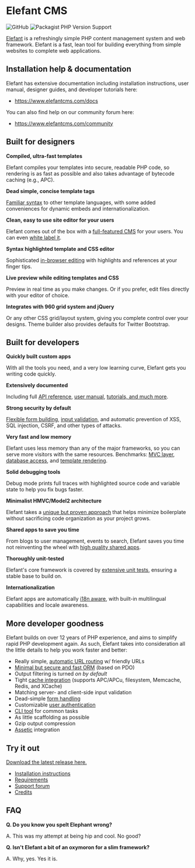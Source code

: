 # Elefant CMS

<!-- ![GitHub Workflow Status](https://img.shields.io/github/workflow/status/jbroadway/elefant/Continuous%20Integration/master) -->
![GitHub](https://img.shields.io/github/license/jbroadway/elefant)
![Packagist PHP Version Support](https://img.shields.io/packagist/php-v/elefant/cms)

[Elefant](https://www.elefantcms.com/) is a refreshingly simple PHP content management
system and web framework. Elefant is a fast, lean tool for building everything from
simple websites to complete web applications.

## Installation help & documentation

Elefant has extensive documentation including installation instructions, user manual,
designer guides, and developer tutorials here:

* https://www.elefantcms.com/docs

You can also find help on our community forum here:

* https://www.elefantcms.com/community

## Built for designers

**Compiled, ultra-fast templates**

Elefant compiles your templates into secure, readable PHP code, so rendering is as fast as
possible and also takes advantage of bytecode caching (e.g., APC).

**Dead simple, concise template tags**

[Familiar syntax](https://www.elefantcms.com/docs/2.2/designers/template-language) to other template
languages, with some added conveniences for dynamic embeds and internationalization.

**Clean, easy to use site editor for your users**

Elefant comes out of the box with a [full-featured CMS](https://www.elefantcms.com/docs/2.2/user-manual)
for your users. You can even [white label it](https://www.elefantcms.com/docs/2.2/designers/white-labelling-the-cms).

**Syntax highlighted template and CSS editor**

Sophisticated [in-browser editing](https://www.elefantcms.com/docs/2.2/designers)
with highlights and references at your finger tips.

**Live preview while editing templates and CSS**

Preview in real time as you make changes. Or if you prefer, edit files directly with
your editor of choice.

**Integrates with 960 grid system and jQuery**

Or any other CSS grid/layout system, giving you complete control over your designs. Theme builder also provides defaults for Twitter Bootstrap.

## Built for developers

**Quickly built custom apps**

With all the tools you need, and a very low learning curve, Elefant gets you writing
code quickly.

**Extensively documented**

Including full [API reference](https://www.elefantcms.com/visor),
[user manual](https://www.elefantcms.com/docs/2.2/user-manual),
[tutorials, and much more](https://www.elefantcms.com/docs/2.2/developers).

**Strong security by default**

[Flexible form building](https://www.elefantcms.com/docs/2.2/developers/form-handling),
[input validation](https://www.elefantcms.com/docs/2.2/developers/input-validation),
and automatic prevention of XSS, SQL injection, CSRF, and other types of attacks.

**Very fast and low memory**

Elefant uses less memory than any of the major frameworks, so you can serve more visitors with the same resources.
Benchmarks: [MVC layer](https://github.com/jbroadway/phpmark-elefant/blob/master/php-framework-benchmark-results.md),
[database access](https://github.com/jbroadway/php-dbal-bench), and [template rendering](https://github.com/jbroadway/template-bench).

**Solid debugging tools**

Debug mode prints full traces with highlighted source code and variable state to
help you fix bugs faster.

**Minimalist HMVC/Model2 architecture**

Elefant takes a [unique but proven approach](https://www.elefantcms.com/docs/2.2/developers/request-response-cycle)
that helps minimize boilerplate without sacrificing code organization as your project grows.

**Shared apps to save you time**

From blogs to user management, events to search, Elefant saves you time not reinventing
the wheel with [high quality shared apps](https://www.elefantcms.com/listings).

**Thoroughly unit-tested**

Elefant's core framework is covered by
[extensive unit tests](https://github.com/jbroadway/elefant/tree/master/tests),
ensuring a stable base to build on.

**Internationalization**

Elefant apps are automatically [i18n aware](https://www.elefantcms.com/docs/2.2/administration/multilingual-setup),
with built-in multilingual capabilities and locale awareness.

## More developer goodness

Elefant builds on over 12 years of PHP experience, and aims to simplify rapid PHP
development again. As such, Elefant takes into consideration all the little details
to help you work faster and better:

* Really simple, [automatic URL routing](https://www.elefantcms.com/docs/2.2/developers/mapping-your-routes) w/ friendly URLs
* [Minimal but secure and fast ORM](https://www.elefantcms.com/docs/2.2/developers/modelling-your-data) (based on PDO)
* Output filtering is turned *on by default*
* Tight [cache integration](https://www.elefantcms.com/docs/2.2/developers/caching) (supports APC/APCu, filesystem, Memcache, Redis, and XCache)
* Matching server- and client-side input validation
* Dead-simple [form handling](https://www.elefantcms.com/docs/2.2/developers/form-handling)
* Customizable [user authentication](https://www.elefantcms.com/docs/2.2/developers/users-and-access-control)
* [CLI tool](https://www.elefantcms.com/docs/2.2/developers/writing-command-line-scripts) for common tasks
* As little scaffolding as possible
* Gzip output compression
* [Assetic](https://github.com/jbroadway/assetic) integration

## Try it out

[Download the latest release here.](https://www.elefantcms.com/download)

* [Installation instructions](https://www.elefantcms.com/docs/2.2/getting-started)
* [Requirements](https://www.elefantcms.com/docs/2.2/getting-started/requirements)
* [Support forum](https://www.elefantcms.com/community)
* [Credits](https://www.elefantcms.com/credits)

## FAQ

**Q. Do you know you spelt Elephant wrong?**

A. This was my attempt at being hip and cool. No good?

**Q. Isn't Elefant a bit of an oxymoron for a slim framework?**

A. Why, yes. Yes it is.
